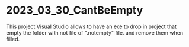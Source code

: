 # 2023_03_30_CantBeEmpty
This project Visual Studio allows to have an exe to drop in project that empty the folder with not file of ".notempty" file. and remove them when filled.

